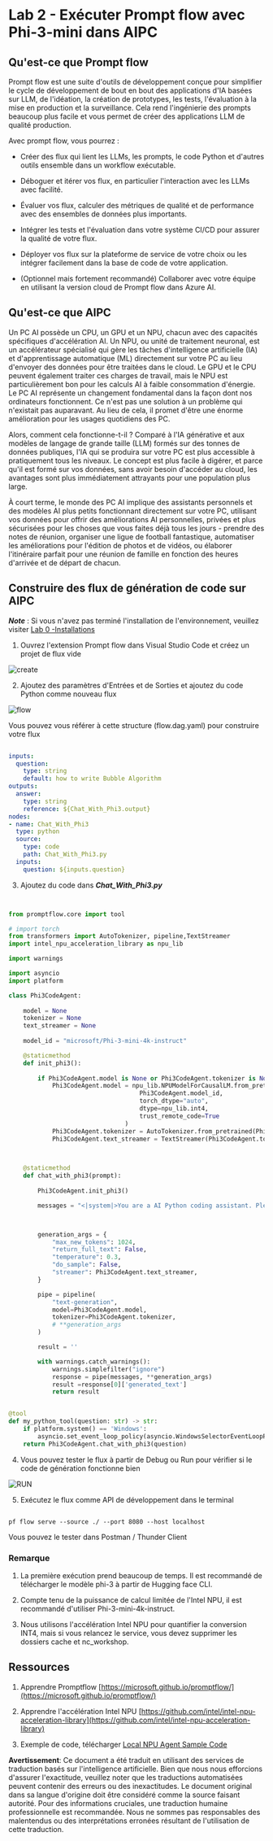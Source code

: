 # **Lab 2 - Exécuter Prompt flow avec Phi-3-mini dans AIPC**

## **Qu'est-ce que Prompt flow**

Prompt flow est une suite d'outils de développement conçue pour simplifier le cycle de développement de bout en bout des applications d'IA basées sur LLM, de l'idéation, la création de prototypes, les tests, l'évaluation à la mise en production et la surveillance. Cela rend l'ingénierie des prompts beaucoup plus facile et vous permet de créer des applications LLM de qualité production.

Avec prompt flow, vous pourrez :

- Créer des flux qui lient les LLMs, les prompts, le code Python et d'autres outils ensemble dans un workflow exécutable.

- Déboguer et itérer vos flux, en particulier l'interaction avec les LLMs avec facilité.

- Évaluer vos flux, calculer des métriques de qualité et de performance avec des ensembles de données plus importants.

- Intégrer les tests et l'évaluation dans votre système CI/CD pour assurer la qualité de votre flux.

- Déployer vos flux sur la plateforme de service de votre choix ou les intégrer facilement dans la base de code de votre application.

- (Optionnel mais fortement recommandé) Collaborer avec votre équipe en utilisant la version cloud de Prompt flow dans Azure AI.

## **Qu'est-ce que AIPC**

Un PC AI possède un CPU, un GPU et un NPU, chacun avec des capacités spécifiques d'accélération AI. Un NPU, ou unité de traitement neuronal, est un accélérateur spécialisé qui gère les tâches d'intelligence artificielle (IA) et d'apprentissage automatique (ML) directement sur votre PC au lieu d'envoyer des données pour être traitées dans le cloud. Le GPU et le CPU peuvent également traiter ces charges de travail, mais le NPU est particulièrement bon pour les calculs AI à faible consommation d'énergie. Le PC AI représente un changement fondamental dans la façon dont nos ordinateurs fonctionnent. Ce n'est pas une solution à un problème qui n'existait pas auparavant. Au lieu de cela, il promet d'être une énorme amélioration pour les usages quotidiens des PC.

Alors, comment cela fonctionne-t-il ? Comparé à l'IA générative et aux modèles de langage de grande taille (LLM) formés sur des tonnes de données publiques, l'IA qui se produira sur votre PC est plus accessible à pratiquement tous les niveaux. Le concept est plus facile à digérer, et parce qu'il est formé sur vos données, sans avoir besoin d'accéder au cloud, les avantages sont plus immédiatement attrayants pour une population plus large.

À court terme, le monde des PC AI implique des assistants personnels et des modèles AI plus petits fonctionnant directement sur votre PC, utilisant vos données pour offrir des améliorations AI personnelles, privées et plus sécurisées pour les choses que vous faites déjà tous les jours - prendre des notes de réunion, organiser une ligue de football fantastique, automatiser les améliorations pour l'édition de photos et de vidéos, ou élaborer l'itinéraire parfait pour une réunion de famille en fonction des heures d'arrivée et de départ de chacun.

## **Construire des flux de génération de code sur AIPC**

***Note*** : Si vous n'avez pas terminé l'installation de l'environnement, veuillez visiter [Lab 0 -Installations](./01.Installations.md)

1. Ouvrez l'extension Prompt flow dans Visual Studio Code et créez un projet de flux vide

![create](../../../../../../../translated_images/pf_create.626fd367cf0ac7981e0731fdfc70fa46df0826f9eaf57c22f07908817ede14d3.fr.png)

2. Ajoutez des paramètres d'Entrées et de Sorties et ajoutez du code Python comme nouveau flux

![flow](../../../../../../../translated_images/pf_flow.f2d64298a737b204ec7b33604538c97d4fffe9e07e74bad1c162e88e026d3dfa.fr.png)

Vous pouvez vous référer à cette structure (flow.dag.yaml) pour construire votre flux

```yaml

inputs:
  question:
    type: string
    default: how to write Bubble Algorithm
outputs:
  answer:
    type: string
    reference: ${Chat_With_Phi3.output}
nodes:
- name: Chat_With_Phi3
  type: python
  source:
    type: code
    path: Chat_With_Phi3.py
  inputs:
    question: ${inputs.question}


```

3. Ajoutez du code dans ***Chat_With_Phi3.py***

```python


from promptflow.core import tool

# import torch
from transformers import AutoTokenizer, pipeline,TextStreamer
import intel_npu_acceleration_library as npu_lib

import warnings

import asyncio
import platform

class Phi3CodeAgent:
    
    model = None
    tokenizer = None
    text_streamer = None
    
    model_id = "microsoft/Phi-3-mini-4k-instruct"

    @staticmethod
    def init_phi3():
        
        if Phi3CodeAgent.model is None or Phi3CodeAgent.tokenizer is None or Phi3CodeAgent.text_streamer is None:
            Phi3CodeAgent.model = npu_lib.NPUModelForCausalLM.from_pretrained(
                                    Phi3CodeAgent.model_id,
                                    torch_dtype="auto",
                                    dtype=npu_lib.int4,
                                    trust_remote_code=True
                                )
            Phi3CodeAgent.tokenizer = AutoTokenizer.from_pretrained(Phi3CodeAgent.model_id)
            Phi3CodeAgent.text_streamer = TextStreamer(Phi3CodeAgent.tokenizer, skip_prompt=True)

    

    @staticmethod
    def chat_with_phi3(prompt):
        
        Phi3CodeAgent.init_phi3()

        messages = "<|system|>You are a AI Python coding assistant. Please help me to generate code in Python.The answer only genertated Python code, but any comments and instructions do not need to be generated<|end|><|user|>" + prompt +"<|end|><|assistant|>"



        generation_args = {
            "max_new_tokens": 1024,
            "return_full_text": False,
            "temperature": 0.3,
            "do_sample": False,
            "streamer": Phi3CodeAgent.text_streamer,
        }

        pipe = pipeline(
            "text-generation",
            model=Phi3CodeAgent.model,
            tokenizer=Phi3CodeAgent.tokenizer,
            # **generation_args
        )

        result = ''

        with warnings.catch_warnings():
            warnings.simplefilter("ignore")
            response = pipe(messages, **generation_args)
            result =response[0]['generated_text']
            return result


@tool
def my_python_tool(question: str) -> str:
    if platform.system() == 'Windows':
        asyncio.set_event_loop_policy(asyncio.WindowsSelectorEventLoopPolicy())
    return Phi3CodeAgent.chat_with_phi3(question)


```

4. Vous pouvez tester le flux à partir de Debug ou Run pour vérifier si le code de génération fonctionne bien

![RUN](../../../../../../../translated_images/pf_run.57c3f9e7e7052ff85850b8f06648c7d5b4d2ac9f4796381fd8d29b1a41e1f705.fr.png)

5. Exécutez le flux comme API de développement dans le terminal

```

pf flow serve --source ./ --port 8080 --host localhost   

```

Vous pouvez le tester dans Postman / Thunder Client

### **Remarque**

1. La première exécution prend beaucoup de temps. Il est recommandé de télécharger le modèle phi-3 à partir de Hugging face CLI.

2. Compte tenu de la puissance de calcul limitée de l'Intel NPU, il est recommandé d'utiliser Phi-3-mini-4k-instruct.

3. Nous utilisons l'accélération Intel NPU pour quantifier la conversion INT4, mais si vous relancez le service, vous devez supprimer les dossiers cache et nc_workshop.

## **Ressources**

1. Apprendre Promptflow [https://microsoft.github.io/promptflow/](https://microsoft.github.io/promptflow/)

2. Apprendre l'accélération Intel NPU [https://github.com/intel/intel-npu-acceleration-library](https://github.com/intel/intel-npu-acceleration-library)

3. Exemple de code, télécharger [Local NPU Agent Sample Code](../../../../../../../code/07.Lab/01/AIPC/local-npu-agent)

**Avertissement**: 
Ce document a été traduit en utilisant des services de traduction basés sur l'intelligence artificielle. Bien que nous nous efforcions d'assurer l'exactitude, veuillez noter que les traductions automatisées peuvent contenir des erreurs ou des inexactitudes. Le document original dans sa langue d'origine doit être considéré comme la source faisant autorité. Pour des informations cruciales, une traduction humaine professionnelle est recommandée. Nous ne sommes pas responsables des malentendus ou des interprétations erronées résultant de l'utilisation de cette traduction.
